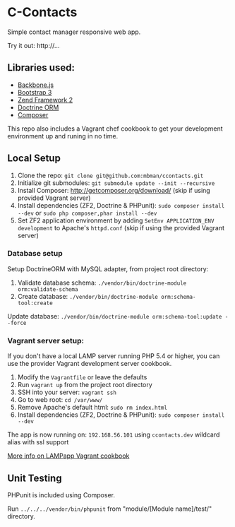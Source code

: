 # C-Contacts

Simple contact manager responsive web app.

Try it out: http://...

## Libraries used:

- [Backbone.js](http://backbonejs.org/)
- [Bootstrap 3](http://getbootstrap.com/)
- [Zend Framework 2](http://framework.zend.com/)
- [Doctrine ORM](http://www.doctrine-project.org/)
- [Composer](http://getcomposer.org/)

This repo also includes a Vagrant chef cookbook to get your development
environment up and runing in no time.

## Local Setup

  1. Clone the repo: `git clone git@github.com:mbman/ccontacts.git`
  2. Initialize git submodules: `git submodule update --init --recursive`
  4. Install Composer: http://getcomposer.org/download/ (skip if using provided Vagrant server)
  5. Install dependencies (ZF2, Doctrine & PHPunit): `sudo composer install --dev` or `sudo php composer,phar install --dev`
  6. Set ZF2 application environment by adding `SetEnv APPLICATION_ENV development` to Apache's `httpd.conf` (skip if using the provided Vagrant server)
  
### Database setup

Setup DoctrineORM with MySQL adapter, from project root directory:

  1. Validate database schema: `./vendor/bin/doctrine-module orm:validate-schema`
  2.  Create database: `./vendor/bin/doctrine-module orm:schema-tool:create`

Update database: `./vendor/bin/doctrine-module orm:schema-tool:update --force`

### Vagrant server setup:

If you don't have a local LAMP server running PHP 5.4 or higher, 
you can use the provider Vagrant development server cookbook.

  1. Modify the `Vagrantfile` or leave the defaults
  2. Run `vagrant up` from the project root directory
  3. SSH into your server: `vagrant ssh`
  4. Go to web root: `cd /var/www/`
  5. Remove Apache's default html: `sudo rm index.html`
  6. Install dependencies (ZF2, Doctrine & PHPunit): `sudo composer install --dev`

The app is now running on: `192.168.56.101` using `ccontacts.dev` wildcard alias with ssl support

[More info on LAMPapp Vagrant cookbook](https://github.com/mbman/lampapp-vagrant)

## Unit Testing

PHPunit is included using Composer.

Run `../../../vendor/bin/phpunit` from "module/[Module name]/test/" directory.